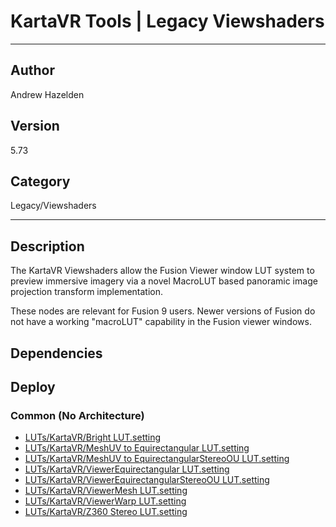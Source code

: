 # KartaVR Tools | Legacy Viewshaders
___

## Author
Andrew Hazelden

## Version
5.73

## Category
Legacy/Viewshaders

___

## Description
<p>The KartaVR Viewshaders allow the Fusion Viewer window LUT system to preview immersive imagery via a novel MacroLUT based panoramic image projection transform implementation.</p>
	
<p>These nodes are relevant for Fusion 9 users. Newer versions of Fusion do not have a working "macroLUT" capability in the Fusion viewer windows.</p
	

___

## Dependencies

## Deploy

### Common (No Architecture)

<ul>
<li><a href="https://gitlab.com/WeSuckLess/Reactor/-/blob/master/Atoms/com.AndrewHazelden.KartaVR.Viewshaders/LUTs/KartaVR/Bright LUT.setting?ref_type=heads">LUTs/KartaVR/Bright LUT.setting</a></li>
<li><a href="https://gitlab.com/WeSuckLess/Reactor/-/blob/master/Atoms/com.AndrewHazelden.KartaVR.Viewshaders/LUTs/KartaVR/MeshUV to Equirectangular LUT.setting?ref_type=heads">LUTs/KartaVR/MeshUV to Equirectangular LUT.setting</a></li>
<li><a href="https://gitlab.com/WeSuckLess/Reactor/-/blob/master/Atoms/com.AndrewHazelden.KartaVR.Viewshaders/LUTs/KartaVR/MeshUV to EquirectangularStereoOU LUT.setting?ref_type=heads">LUTs/KartaVR/MeshUV to EquirectangularStereoOU LUT.setting</a></li>
<li><a href="https://gitlab.com/WeSuckLess/Reactor/-/blob/master/Atoms/com.AndrewHazelden.KartaVR.Viewshaders/LUTs/KartaVR/ViewerEquirectangular LUT.setting?ref_type=heads">LUTs/KartaVR/ViewerEquirectangular LUT.setting</a></li>
<li><a href="https://gitlab.com/WeSuckLess/Reactor/-/blob/master/Atoms/com.AndrewHazelden.KartaVR.Viewshaders/LUTs/KartaVR/ViewerEquirectangularStereoOU LUT.setting?ref_type=heads">LUTs/KartaVR/ViewerEquirectangularStereoOU LUT.setting</a></li>
<li><a href="https://gitlab.com/WeSuckLess/Reactor/-/blob/master/Atoms/com.AndrewHazelden.KartaVR.Viewshaders/LUTs/KartaVR/ViewerMesh LUT.setting?ref_type=heads">LUTs/KartaVR/ViewerMesh LUT.setting</a></li>
<li><a href="https://gitlab.com/WeSuckLess/Reactor/-/blob/master/Atoms/com.AndrewHazelden.KartaVR.Viewshaders/LUTs/KartaVR/ViewerWarp LUT.setting?ref_type=heads">LUTs/KartaVR/ViewerWarp LUT.setting</a></li>
<li><a href="https://gitlab.com/WeSuckLess/Reactor/-/blob/master/Atoms/com.AndrewHazelden.KartaVR.Viewshaders/LUTs/KartaVR/Z360 Stereo LUT.setting?ref_type=heads">LUTs/KartaVR/Z360 Stereo LUT.setting</a></li>
</ul>
